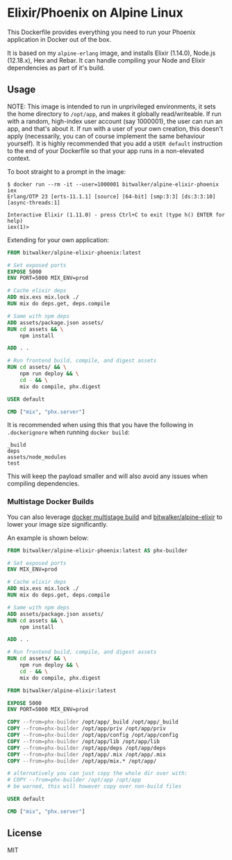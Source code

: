 # Elixir/Phoenix on Alpine Linux

This Dockerfile provides everything you need to run your Phoenix application in Docker out of the box.

It is based on my `alpine-erlang` image, and installs Elixir (1.14.0), Node.js (12.18.x), Hex and Rebar. It can handle compiling
your Node and Elixir dependencies as part of it's build.

## Usage

NOTE: This image is intended to run in unprivileged environments, it sets the home directory to `/opt/app`, and makes it globally
read/writeable. If run with a random, high-index user account (say 1000001), the user can run an app, and that's about it. If run
with a user of your own creation, this doesn't apply (necessarily, you can of course implement the same behaviour yourself).
It is highly recommended that you add a `USER default` instruction to the end of your Dockerfile so that your app runs in a non-elevated context.

To boot straight to a prompt in the image:

```
$ docker run --rm -it --user=1000001 bitwalker/alpine-elixir-phoenix iex
Erlang/OTP 23 [erts-11.1.1] [source] [64-bit] [smp:3:3] [ds:3:3:10] [async-threads:1]

Interactive Elixir (1.11.0) - press Ctrl+C to exit (type h() ENTER for help)
iex(1)>
```

Extending for your own application:

```dockerfile
FROM bitwalker/alpine-elixir-phoenix:latest

# Set exposed ports
EXPOSE 5000
ENV PORT=5000 MIX_ENV=prod

# Cache elixir deps
ADD mix.exs mix.lock ./
RUN mix do deps.get, deps.compile

# Same with npm deps
ADD assets/package.json assets/
RUN cd assets && \
    npm install

ADD . .

# Run frontend build, compile, and digest assets
RUN cd assets/ && \
    npm run deploy && \
    cd - && \
    mix do compile, phx.digest

USER default

CMD ["mix", "phx.server"]
```

It is recommended when using this that you have the following in `.dockerignore` when running `docker build`:

```
_build
deps
assets/node_modules
test
```

This will keep the payload smaller and will also avoid any issues when compiling dependencies.

### Multistage Docker Builds

You can also leverage [docker multistage build](https://docs.docker.com/develop/develop-images/multistage-build/) and [bitwalker/alpine-elixir](https://github.com/bitwalker/alpine-elixir) to lower your image size significantly.

An example is shown below:

```dockerfile
FROM bitwalker/alpine-elixir-phoenix:latest AS phx-builder

# Set exposed ports
ENV MIX_ENV=prod

# Cache elixir deps
ADD mix.exs mix.lock ./
RUN mix do deps.get, deps.compile

# Same with npm deps
ADD assets/package.json assets/
RUN cd assets && \
    npm install

ADD . .

# Run frontend build, compile, and digest assets
RUN cd assets/ && \
    npm run deploy && \
    cd - && \
    mix do compile, phx.digest

FROM bitwalker/alpine-elixir:latest

EXPOSE 5000
ENV PORT=5000 MIX_ENV=prod

COPY --from=phx-builder /opt/app/_build /opt/app/_build
COPY --from=phx-builder /opt/app/priv /opt/app/priv
COPY --from=phx-builder /opt/app/config /opt/app/config
COPY --from=phx-builder /opt/app/lib /opt/app/lib
COPY --from=phx-builder /opt/app/deps /opt/app/deps
COPY --from=phx-builder /opt/app/.mix /opt/app/.mix
COPY --from=phx-builder /opt/app/mix.* /opt/app/

# alternatively you can just copy the whole dir over with:
# COPY --from=phx-builder /opt/app /opt/app
# be warned, this will however copy over non-build files

USER default

CMD ["mix", "phx.server"]
```

## License

MIT
